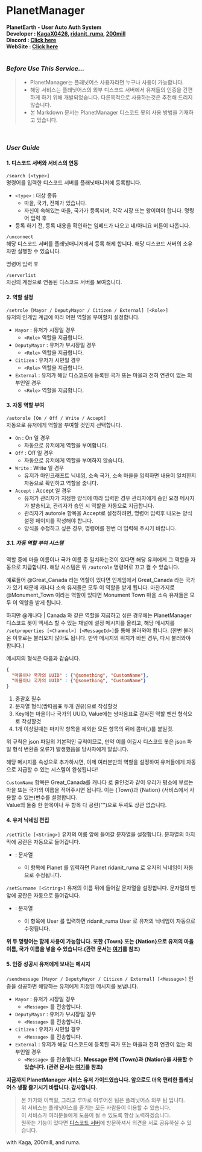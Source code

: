 # PlanetManager
**PlanetEarth - User Auto Auth System   
Developer : <a href="https://discord.com/users/894564302613254164" title="Kaga's Discord" target="_blank">KagaX0426</a>, <a href="https://discord.com/users/717219505562189885" title="Ruma's Discord" target="_blank">ridanit_ruma</a>, <a href="https://discord.com/users/781088270830141441" title="200mill's Discord" target="_blank">200mill</a>   
Discord : [Click here](https://discord.gg/NshmCh4ptY "Link : PlanetManager Discord Server")   
WebSite : [Click here](https://planetmanager.inizeno.com "Link : PlanetManager Introduce Site")**   
<br />
### ***Before Use This Service...***
> - PlanetManager는 플래닛어스 사용자라면 누구나 사용이 가능합니다.
> - 해당 서비스는 플래닛어스의 외부 디스코드 서버에서 유저들의 인증을 간편하게 하기 위해 개발되었습니다. 다른목적으로 사용하는것은 추천해 드리지 않습니다.
> - 본 Markdown 문서는 PlanetManager 디스코드 봇의 사용 방법을 기재하고 있습니다.
<br />

### ***User Guide***
#### 1. 디스코드 서버와 서비스의 연동
`/search [<type>]`   
명령어를 입력한 디스코드 서버를 플래닛매니저에 등록합니다.
- `<type>` : 대상 종류
  - 마을, 국가, 전체가 있습니다.
  - 자신이 속해있는 마을, 국가가 등록되며, 각각 시장 또는 왕이여야 합니다.
명령어 입력 후
- 등록 하기 전, 등록 내용을 확인하는 임베드가 나오고 네/아니요 버튼이 나옵니다.

`/unconnect`   
해당 디스코드 서버를 플래닛매니저에서 등록 해제 합니다. 해당 디스코드 서버의 소유자만 실행할 수 있습니다.

명령어 입력 후

`/serverlist`   
자신의 계정으로 연동된 디스코드 서버를 보여줍니다.   

#### 2. 역할 설정
`/setrole [Mayor / DeputyMayor / Citizen / External] [<Role>]`   
유저의 인게임 계급에 따라 어떤 역할을 부여할지 설정합니다.   
- `Mayor` : 유저가 시장일 경우
  - `<Role>` 역할을 지급합니다.
- `DeputyMayor` : 유저가 부시장일 경우
  - `<Role>` 역할을 지급합니다.
- `Citizen` : 유저가 시민일 경우
  - `<Role>` 역할을 지급합니다.
- `External` : 유저가 해당 디스코드에 등록된 국가 또는 마을과 전혀 연관이 없는 외부인일 경우
  - `<Role>` 역할을 지급합니다.

#### 3. 자동 역할 부여
`/autorole [On / Off / Write / Accept]`   
자동으로 유저에게 역할을 부여할 것인지 선택합니다.   
- `On` : On 일 경우
  - 자동으로 유저에게 역할을 부여합니다.
- `Off` : Off 일 경우
  - 자동으로 유저에게 역할을 부여하지 않습니다.
- `Write` : Write 일 경우
  - 유저가 마인크래프트 닉네임, 소속 국가, 소속 마을을 입력하면 내용이 일치한지 자동으로 확인하고 역할을 줍니다.
- `Accept` : Accept 일 경우
  - 유저가 관리자가 지정한 양식에 따라 입력한 경우 관리자에게 승인 요청 메시지가 발송되고, 관리자가 승인 시 역할을 자동으로 지급합니다.
  - 관리자가 autorole 항목을 Accept로 설정하려면, 명령어 입력후 나오는 양식 설정 페이지를 작성해야 합니다.
  - 양식을 수정하고 싶은 경우, 명령어를 한번 더 입력해 주시기 바랍니다.

##### 3.1. 자동 역할 부여 시스템
역할 중에 마을 이름이나 국가 이름 중 일치하는것이 있다면 해당 유저에게 그 역할을 자동으로 지급합니다.
해당 시스템은 위 `/autorole` 명령어로 끄고 켤 수 있습니다.   
   
예로들어 @Great_Canada 라는 역할이 있다면 인게임에서 Great_Canada 라는 국가가 있기 때문에 캐나다 소속 유저들은 모두 이 역할을 받게 됩니다.
마찬가지로 @Monument_Town 이라는 역할이 있다면 Monument Town 마을 소속 유저들은 모두 이 역할을 받게 됩니다.   
   
하지만 @캐나다 | Canada 와 같은 역할을 지급하고 싶은 경우에는 PlanetManager 디스코드 봇이 액세스 할 수 있는 채널에 설정 메시지를 올리고, 해당 메시지를 `/setproperties [<Channel>] [<MessageId>]`를 통해 불러와야 합니다. (한번 불러온 이후로는 불러오지 않아도 됩니다. 만약 메시지의 위치가 바뀐 경우, 다시 불러와야 합니다.)   
   
메시지의 형식은 다음과 같습니다.
```json
{
  "마을이나 국가의 UUID" : {"@something", "CustomName"},
  "마을이나 국가의 UUID" : {"@something", "CustomName"}
}
```
1. 중괄호 필수
2. 문자열 형식(쌍따옴표 두개 권유)으로 작성할것
3. Key에는 마을이나 국가의 UUID, Value에는 쌍따옴표로 감싸진 역할 멘션 형식으로 작성할것
4. 1개 이상일때는 마지막 항목을 제외한 모든 항목의 뒤에 콤마(,)를 붙일것.
   
위 규칙은 json 파일의 기본적인 규칙이므로, 만약 이를 어길시 디스코드 봇은 json 파일 형식 변환중 오류가 발생했음을 당사자에게 알립니다.   
   
해당 메시지를 속성으로 추가하시면, 이제 여러분만의 역할을 설정하여 유저들에게 자동으로 지급할 수 있는 시스템이 완성됩니다!   
   
`CustomName` 항목은 Great_Canada를 캐나다 로 줄인것과 같이 우리가 평소에 부르는 마을 또는 국가의 이름을 적어주시면 됩니다.
이는 {Town}과 {Nation} (서비스에서 사용할 수 있는)변수를 설정합니다.   
Value의 둘중 한 한목이나 두 항목 다 공란("")으로 두셔도 상관 없습니다.

#### 4. 유저 닉네임 편집
`/setTitle [<String>]`
유저의 이름 앞에 들어갈 문자열을 설정합니다. 문자열의 마지막에 공란은 자동으로 들어갑니다.   
- <String> : 문자열
  - 이 항목에 Planet 를 입력하면 Planet ridanit_ruma 로 유저의 닉네임이 자동으로 수정됩니다.

`/setSurname [<String>]`
유저의 이름 뒤에 들어갈 문자열을 설정합니다. 문자열의 맨 앞에 공란은 자동으로 들어갑니다.   
- <String> : 문자열
  - 이 항목에 User 를 입력하면 ridanit_ruma User 로 유저의 닉네임이 자동으로 수정됩니다.

**위 두 명령어는 함께 사용이 가능합니다. 또한 {Town} 또는 {Nation}으로 유저의 마을 이름, 국가 이름을 넣을 수 있습니다.(관련 문서는 [여기](#31-자동-역할-부여-시스템 "자동 역할 부여 시스템")를 참조)**

#### 5. 인증 성공시 유저에게 보내는 메시지
`/sendmessage [Mayor / DeputyMayor / Citizen / External] [<Message>]`
인증을 성공하면 해당하는 유저에게 지정된 메시지를 보냅니다.
- `Mayor` : 유저가 시장일 경우
  - `<Message>` 를 전송합니다.
- `DeputyMayor` : 유저가 부시장일 경우
  - `<Message>` 를 전송합니다.
- `Citizen` : 유저가 시민일 경우
  - `<Message>` 를 전송합니다.
- `External` : 유저가 해당 디스코드에 등록된 국가 또는 마을과 전혀 연관이 없는 외부인일 경우
  - `<Message>` 를 전송합니다.
**Message 란에 {Town}과 {Nation}을 사용할 수 있습니다. (관련 문서는 [여기](#31-자동-역할-부여-시스템 "자동 역할 부여 시스템")를 참조)**   
   
**지금까지 PlanetManager 서비스 유저 가이드였습니다. 앞으로도 더욱 편리한 플레닛어스 생활 즐기시기 바랍니다. 감사합니다.**
> 본 카가와 이백밀, 그리고 루마로 이루어진 팀은 플레닛어스 외부 팀 입니다.   
> 위 서비스는 플레닛어스를 즐기는 모든 사람들이 이용할 수 있습니다.   
> 이 서비스가 여러분들에게 도움이 될 수 있도록 항상 노력하겠습니다.   
> 원하는 기능이 있다면 [디스코드 서버](https://discord.gg/NshmCh4ptY "Link : PlanetManager Discord Server")에 방문하셔서 의견을 서로 공유하실 수 있습니다.
   
with Kaga, 200mill, and ruma.
